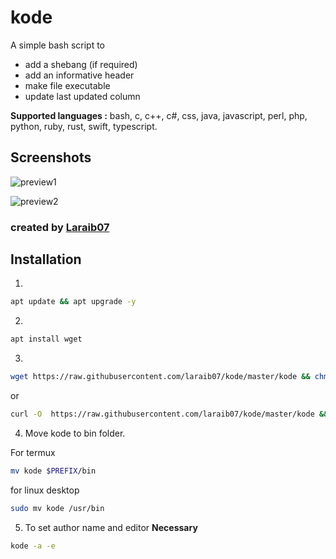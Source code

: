 # kode

A simple bash script to 

* add a shebang (if required)
* add an informative header 
* make file executable
* update last updated column


**Supported languages :**
bash, c, c++, c#, css, java,
javascript, perl, php, python,
ruby, rust, swift, typescript.


## Screenshots

![preview1](https://raw.githubusercontent.com/laraib07/kode/master/preview1.png)

![preview2](https://raw.githubusercontent.com/laraib07/kode/master/preview2.png)

### created by [Laraib07](https://github.com/laraib07)

## Installation
1.
```bash
apt update && apt upgrade -y
```

2.
```bash
apt install wget
```

3.
```bash
wget https://raw.githubusercontent.com/laraib07/kode/master/kode && chmod 755 kode
```
or

```bash
curl -O  https://raw.githubusercontent.com/laraib07/kode/master/kode && chmod 755 kode
```

4. Move kode to bin folder.

For termux
```bash
mv kode $PREFIX/bin
```

for linux desktop
```bash
sudo mv kode /usr/bin
```

5. To set author name and editor
**Necessary**

```bash
kode -a -e
```
